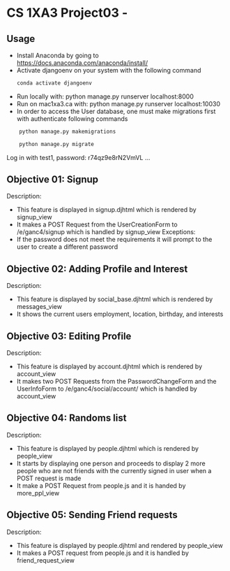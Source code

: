 # CS 1XA3 Project03 - <ganc4>
## Usage
- Install Anaconda by going to https://docs.anaconda.com/anaconda/install/
- Activate djangoenv on your system with the following command
  ``` bash
  conda activate djangoenv
  ```
- Run locally with: python manage.py runserver localhost:8000
- Run on mac1xa3.ca with: python manage.py runserver localhost:10030
- In order to access the User database, one must make migrations first with authenticate
following commands
```bash
    python manage.py makemigrations

    python manage.py migrate
```
Log in with test1, password: r74qz9e8rN2VmVL
...

## Objective 01: Signup
Description:
- This feature is displayed in signup.djhtml which is rendered by signup_view
- It makes a POST Request from the UserCreationForm to /e/ganc4/signup
which is handled by signup_view
Exceptions:
- If the password does not meet the requirements it will prompt to the user to
create a different password
## Objective 02: Adding Profile and Interest
Description:
- This feature is displayed by social_base.djhtml which is rendered by
messages_view
- It shows the current users employment, location, birthday, and interests
## Objective 03: Editing Profile
Description:
- This feature is displayed by account.djhtml which is rendered by account_view
- It makes two POST Requests from the PasswordChangeForm and the UserInfoForm
to /e/ganc4/social/account/ which is handled by account_view
## Objective 04: Randoms list
Description:
- This feature is displayed by people.djhtml which is rendered by people_view
- It starts by displaying one person and proceeds to display 2 more people who
are not friends with the currently signed in user when a POST request is made
- It make a POST Request from people.js and it is handed by more_ppl_view
## Objective 05: Sending Friend requests
Description:
- This feature is displayed by people.djhtml and rendered by people_view
- It makes a POST request from people.js and it is handled by
friend_request_view
